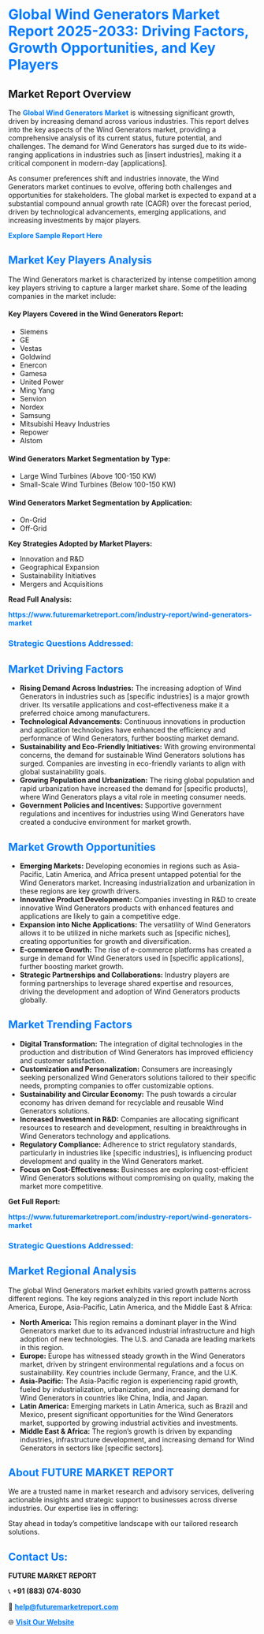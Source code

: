<h1 style="color: #007BFF;">Global Wind Generators Market Report 2025-2033: Driving Factors, Growth Opportunities, and Key Players</h1>

<section id="overview">
<h2>Market Report Overview</h2>
<p>The <a href="https://www.futuremarketreport.com/industry-report/wind-generators-market" style="color: #007BFF; text-decoration: none;"><strong>Global Wind Generators Market</strong></a> is witnessing significant growth, driven by increasing demand across various industries. This report delves into the key aspects of the Wind Generators market, providing a comprehensive analysis of its current status, future potential, and challenges. The demand for Wind Generators has surged due to its wide-ranging applications in industries such as [insert industries], making it a critical component in modern-day [applications].</p>
<p>As consumer preferences shift and industries innovate, the Wind Generators market continues to evolve, offering both challenges and opportunities for stakeholders. The global market is expected to expand at a substantial compound annual growth rate (CAGR) over the forecast period, driven by technological advancements, emerging applications, and increasing investments by major players.</p>
</section>

<section id="overview">
<p><a href="https://www.futuremarketreport.com/request-sample/reportId=87725" style="color: #007BFF; text-decoration: none;"><strong>Explore Sample Report Here</strong></a></p>
</section>

<section id="key-players">
<h2 style="color: #007BFF;">Market Key Players Analysis</h2>
<p>The Wind Generators market is characterized by intense competition among key players striving to capture a larger market share. Some of the leading companies in the market include:</p>
<h4>Key Players Covered in the Wind Generators Report:</h4>
<ul><li>Siemens</li><li>GE</li><li>Vestas</li><li>Goldwind</li><li>Enercon</li><li>Gamesa</li><li>United Power</li><li>Ming Yang</li><li>Senvion</li><li>Nordex</li><li>Samsung</li><li>Mitsubishi Heavy Industries</li><li>Repower</li><li>Alstom</li></ul>
<h4>Wind Generators Market Segmentation by Type:</h4>
<ul><li>Large Wind Turbines (Above 100-150 KW)</li><li>Small-Scale Wind Turbines (Below 100-150 KW)</li></ul>

<h4>Wind Generators Market Segmentation by Application:</h4>
<ul><li>On-Grid</li><li>Off-Grid</li></ul>
<p><strong>Key Strategies Adopted by Market Players:</strong></p>
<ul>
<li>Innovation and R&D</li>
<li>Geographical Expansion</li>
<li>Sustainability Initiatives</li>
<li>Mergers and Acquisitions</li>
</ul>
</section>

<section>
<p><strong>Read Full Analysis: </strong></p><a href="https://www.futuremarketreport.com/industry-report/wind-generators-market" style="color: #007BFF; text-decoration: none;"><strong>https://www.futuremarketreport.com/industry-report/wind-generators-market</strong></a>
<h3 style="color: #007BFF;">Strategic Questions Addressed:</h3>
</section>

<section id="driving-factors">
<h2 style="color: #007BFF;">Market Driving Factors</h2>
<ul>
<li><strong>Rising Demand Across Industries:</strong> The increasing adoption of Wind Generators in industries such as [specific industries] is a major growth driver. Its versatile applications and cost-effectiveness make it a preferred choice among manufacturers.</li>
<li><strong>Technological Advancements:</strong> Continuous innovations in production and application technologies have enhanced the efficiency and performance of Wind Generators, further boosting market demand.</li>
<li><strong>Sustainability and Eco-Friendly Initiatives:</strong> With growing environmental concerns, the demand for sustainable Wind Generators solutions has surged. Companies are investing in eco-friendly variants to align with global sustainability goals.</li>
<li><strong>Growing Population and Urbanization:</strong> The rising global population and rapid urbanization have increased the demand for [specific products], where Wind Generators plays a vital role in meeting consumer needs.</li>
<li><strong>Government Policies and Incentives:</strong> Supportive government regulations and incentives for industries using Wind Generators have created a conducive environment for market growth.</li>
</ul>
</section>

<section id="growth-opportunities">
<h2 style="color: #007BFF;">Market Growth Opportunities</h2>
<ul>
<li><strong>Emerging Markets:</strong> Developing economies in regions such as Asia-Pacific, Latin America, and Africa present untapped potential for the Wind Generators market. Increasing industrialization and urbanization in these regions are key growth drivers.</li>
<li><strong>Innovative Product Development:</strong> Companies investing in R&D to create innovative Wind Generators products with enhanced features and applications are likely to gain a competitive edge.</li>
<li><strong>Expansion into Niche Applications:</strong> The versatility of Wind Generators allows it to be utilized in niche markets such as [specific niches], creating opportunities for growth and diversification.</li>
<li><strong>E-commerce Growth:</strong> The rise of e-commerce platforms has created a surge in demand for Wind Generators used in [specific applications], further boosting market growth.</li>
<li><strong>Strategic Partnerships and Collaborations:</strong> Industry players are forming partnerships to leverage shared expertise and resources, driving the development and adoption of Wind Generators products globally.</li>
</ul>
</section>

<section id="trending-factors">
<h2 style="color: #007BFF;">Market Trending Factors</h2>
<ul>
<li><strong>Digital Transformation:</strong> The integration of digital technologies in the production and distribution of Wind Generators has improved efficiency and customer satisfaction.</li>
<li><strong>Customization and Personalization:</strong> Consumers are increasingly seeking personalized Wind Generators solutions tailored to their specific needs, prompting companies to offer customizable options.</li>
<li><strong>Sustainability and Circular Economy:</strong> The push towards a circular economy has driven demand for recyclable and reusable Wind Generators solutions.</li>
<li><strong>Increased Investment in R&D:</strong> Companies are allocating significant resources to research and development, resulting in breakthroughs in Wind Generators technology and applications.</li>
<li><strong>Regulatory Compliance:</strong> Adherence to strict regulatory standards, particularly in industries like [specific industries], is influencing product development and quality in the Wind Generators market.</li>
<li><strong>Focus on Cost-Effectiveness:</strong> Businesses are exploring cost-efficient Wind Generators solutions without compromising on quality, making the market more competitive.</li>
</ul>
</section>

<section>
<p><strong>Get Full Report: </strong></p><a href="https://www.futuremarketreport.com/industry-report/wind-generators-market" style="color: #007BFF; text-decoration: none;"><strong>https://www.futuremarketreport.com/industry-report/wind-generators-market</strong></a>
<h3 style="color: #007BFF;">Strategic Questions Addressed:</h3>
</section>


<section id="regional-analysis">
<h2 style="color: #007BFF;">Market Regional Analysis</h2>
<p>The global Wind Generators market exhibits varied growth patterns across different regions. The key regions analyzed in this report include North America, Europe, Asia-Pacific, Latin America, and the Middle East & Africa:</p>
<ul>
<li><strong>North America:</strong> This region remains a dominant player in the Wind Generators market due to its advanced industrial infrastructure and high adoption of new technologies. The U.S. and Canada are leading markets in this region.</li>
<li><strong>Europe:</strong> Europe has witnessed steady growth in the Wind Generators market, driven by stringent environmental regulations and a focus on sustainability. Key countries include Germany, France, and the U.K.</li>
<li><strong>Asia-Pacific:</strong> The Asia-Pacific region is experiencing rapid growth, fueled by industrialization, urbanization, and increasing demand for Wind Generators in countries like China, India, and Japan.</li>
<li><strong>Latin America:</strong> Emerging markets in Latin America, such as Brazil and Mexico, present significant opportunities for the Wind Generators market, supported by growing industrial activities and investments.</li>
<li><strong>Middle East & Africa:</strong> The region’s growth is driven by expanding industries, infrastructure development, and increasing demand for Wind Generators in sectors like [specific sectors].</li>
</ul>
</section>

<footer>
<h2 style="color: #007BFF;">About FUTURE MARKET REPORT</h2>
<p>We are a trusted name in market research and advisory services, delivering actionable insights and strategic support to businesses across diverse industries. Our expertise lies in offering:</p>

<p>Stay ahead in today’s competitive landscape with our tailored research solutions.</p>

<h2 style="color: #007BFF;">Contact Us:</h2>
<p><strong>FUTURE MARKET REPORT</strong></p>
<p>📞 <strong>+91 (883) 074-8030</strong></p>
<p>📧 <strong><a href="mailto:help@futuremarketreport.com" style="color: #007BFF;">help@futuremarketreport.com</a></strong></p>
<p>🌐 <strong><a href="https://www.futuremarketreport.com/" style="color: #007BFF;">Visit Our Website</a></strong></p>
</footer>